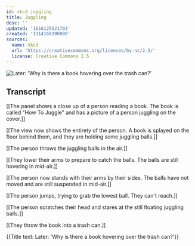 ```yaml
---
id: xkcd.juggling
title: Juggling
desc: ''
updated: '1616125521703'
created: '1314169200000'
sources:
  name: xkcd
  url: 'https://creativecommons.org/licenses/by-nc/2.5/'
  license: Creative Commons 2.5
---
```

![Later: 'Why is there a book hovering over the trash can?'](https://imgs.xkcd.com/comics/juggling.png)

## Transcript
[[The panel shows a close up of a person reading a book. The book is called "How To Juggle" and has a picture of a person juggling on the cover.]]

[[The view now shows the entirety of the person. A book is splayed on the floor behind them, and they are holding some juggling balls.]]

[[The person throws the juggling balls in the air.]]

[[They lower their arms to prepare to catch the balls. The balls are still hovering in mid-air.]]

[[The person now stands with their arms by their sides. The balls have not moved and are still suspended in mid-air.]]

[[The person jumps, trying to grab the lowest ball. They can't reach.]]

[[The person scratches their head and stares at the still floating juggling balls.]]

[[They throw the book into a trash can.]]

{{Title text: Later: 'Why is there a book hovering over the trash can?'}}
